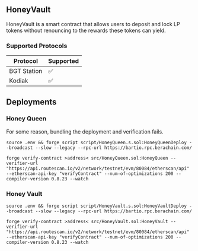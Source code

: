 ## HoneyVault

HoneyVault is a smart contract that allows users to deposit and lock LP tokens without renouncing to the rewards these tokens can yield.

### Supported Protocols

| Protocol    | Supported |
| ----------- | --------- |
| BGT Station | ✅        |
| Kodiak      | ✅        |

## Deployments

### Honey Queen

For some reason, bundling the deployment and verification fails.

```
source .env && forge script script/HoneyQueen.s.sol:HoneyQueenDeploy --broadcast --slow --legacy --rpc-url https://bartio.rpc.berachain.com/

forge verify-contract >address< src/HoneyQueen.sol:HoneyQueen --verifier-url "https://api.routescan.io/v2/network/testnet/evm/80084/etherscan/api" --etherscan-api-key "verifyContract" --num-of-optimizations 200 --compiler-version 0.8.23 --watch
```

### Honey Vault

```
source .env && forge script script/HoneyVault.s.sol:HoneyVaultDeploy --broadcast --slow --legacy --rpc-url https://bartio.rpc.berachain.com/

forge verify-contract >address< src/HoneyVault.sol:HoneyVault --verifier-url "https://api.routescan.io/v2/network/testnet/evm/80084/etherscan/api" --etherscan-api-key "verifyContract" --num-of-optimizations 200 --compiler-version 0.8.23 --watch
```
